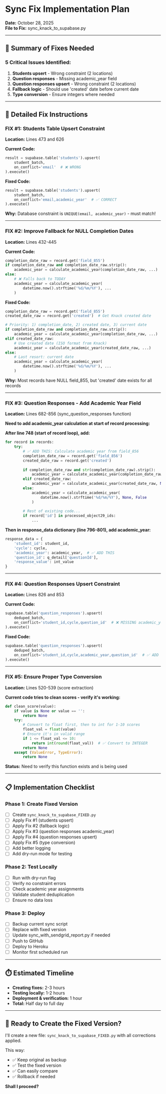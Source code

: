 # Sync Fix Implementation Plan
**Date:** October 28, 2025  
**File to Fix:** sync_knack_to_supabase.py

---

## 🎯 **Summary of Fixes Needed**

### **5 Critical Issues Identified:**

1. **Students upsert** - Wrong constraint (2 locations)
2. **Question responses** - Missing academic_year field
3. **Question responses upsert** - Wrong constraint (2 locations)
4. **Fallback logic** - Should use 'created' date before current date
5. **Type conversion** - Ensure integers where needed

---

## 🔧 **Detailed Fix Instructions**

### **FIX #1: Students Table Upsert Constraint**

**Location:** Lines 473 and 626

**Current Code:**
```python
result = supabase.table('students').upsert(
    student_batch,
    on_conflict='email'  # ❌ WRONG
).execute()
```

**Fixed Code:**
```python
result = supabase.table('students').upsert(
    student_batch,
    on_conflict='email,academic_year'  # ✅ CORRECT
).execute()
```

**Why:** Database constraint is `UNIQUE(email, academic_year)` - must match!

---

### **FIX #2: Improve Fallback for NULL Completion Dates**

**Location:** Lines 432-445

**Current Code:**
```python
completion_date_raw = record.get('field_855')
if completion_date_raw and completion_date_raw.strip():
    academic_year = calculate_academic_year(completion_date_raw, ...)
else:
    # ❌ Falls back to TODAY
    academic_year = calculate_academic_year(
        datetime.now().strftime('%d/%m/%Y'), ...
    )
```

**Fixed Code:**
```python
completion_date_raw = record.get('field_855')
created_date_raw = record.get('created')  # Get Knack created date

# Priority: 1) completion_date, 2) created date, 3) current date
if completion_date_raw and completion_date_raw.strip():
    academic_year = calculate_academic_year(completion_date_raw, ...)
elif created_date_raw:
    # Use created date (ISO format from Knack)
    academic_year = calculate_academic_year(created_date_raw, ...)
else:
    # Last resort: current date
    academic_year = calculate_academic_year(
        datetime.now().strftime('%d/%m/%Y'), ...
    )
```

**Why:** Most records have NULL field_855, but 'created' date exists for all records

---

### **FIX #3: Question Responses - Add Academic Year Field**

**Location:** Lines 682-856 (sync_question_responses function)

**Need to add academic_year calculation at start of record processing:**

**After line 748 (start of record loop), add:**
```python
for record in records:
    try:
        # ✅ ADD THIS: Calculate academic year from field_856
        completion_date_raw = record.get('field_856')
        created_date_raw = record.get('created')
        
        if completion_date_raw and str(completion_date_raw).strip():
            academic_year = calculate_academic_year(completion_date_raw, None, False)
        elif created_date_raw:
            academic_year = calculate_academic_year(created_date_raw, None, False)
        else:
            academic_year = calculate_academic_year(
                datetime.now().strftime('%d/%m/%Y'), None, False
            )
        
        # Rest of existing code...
        if record['id'] in processed_object29_ids:
            ...
```

**Then in response_data dictionary (line 796-801), add academic_year:**
```python
response_data = {
    'student_id': student_id,
    'cycle': cycle,
    'academic_year': academic_year,  # ✅ ADD THIS
    'question_id': q_detail['questionId'],
    'response_value': int_value
}
```

---

### **FIX #4: Question Responses Upsert Constraint**

**Location:** Lines 826 and 853

**Current Code:**
```python
supabase.table('question_responses').upsert(
    deduped_batch,
    on_conflict='student_id,cycle,question_id'  # ❌ MISSING academic_year
).execute()
```

**Fixed Code:**
```python
supabase.table('question_responses').upsert(
    deduped_batch,
    on_conflict='student_id,cycle,academic_year,question_id'  # ✅ ADD academic_year
).execute()
```

---

### **FIX #5: Ensure Proper Type Conversion**

**Location:** Lines 520-539 (score extraction)

**Current code tries to clean scores - verify it's working:**
```python
def clean_score(value):
    if value is None or value == '':
        return None
    try:
        # Convert to float first, then to int for 1-10 scores
        float_val = float(value)
        # Ensure it's in valid range
        if 1 <= float_val <= 10:
            return int(round(float_val))  # ✅ Convert to INTEGER
        return None
    except (ValueError, TypeError):
        return None
```

**Status:** Need to verify this function exists and is being used

---

## 📋 **Implementation Checklist**

### **Phase 1: Create Fixed Version**
- [ ] Create `sync_knack_to_supabase_FIXED.py`
- [ ] Apply Fix #1 (students upsert)
- [ ] Apply Fix #2 (fallback logic)
- [ ] Apply Fix #3 (question responses academic_year)
- [ ] Apply Fix #4 (question responses upsert)
- [ ] Apply Fix #5 (type conversion)
- [ ] Add better logging
- [ ] Add dry-run mode for testing

### **Phase 2: Test Locally**
- [ ] Run with dry-run flag
- [ ] Verify no constraint errors
- [ ] Check academic year assignments
- [ ] Validate student deduplication
- [ ] Ensure no data loss

### **Phase 3: Deploy**
- [ ] Backup current sync script
- [ ] Replace with fixed version
- [ ] Update sync_with_sendgrid_report.py if needed
- [ ] Push to GitHub
- [ ] Deploy to Heroku
- [ ] Monitor first scheduled run

---

## ⏱️ **Estimated Timeline**

- **Creating fixes:** 2-3 hours
- **Testing locally:** 1-2 hours
- **Deployment & verification:** 1 hour
- **Total:** Half day to full day

---

## 🚀 **Ready to Create the Fixed Version?**

I'll create a new file: `sync_knack_to_supabase_FIXED.py` with all corrections applied.

This way:
- ✅ Keep original as backup
- ✅ Test the fixed version
- ✅ Can easily compare
- ✅ Rollback if needed

**Shall I proceed?**

